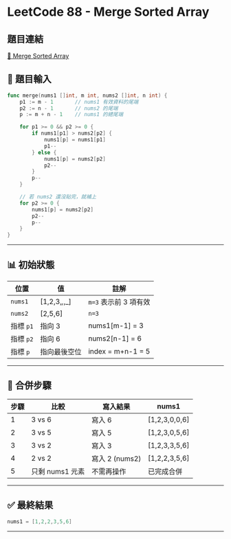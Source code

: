 
# LeetCode 88 - Merge Sorted Array

## 題目連結
[🔗 Merge Sorted Array](https://leetcode.com/problems/merge-sorted-array/description/)

## 🎯 題目輸入

```go
func merge(nums1 []int, m int, nums2 []int, n int) {
    p1 := m - 1       // nums1 有效資料的尾端
    p2 := n - 1       // nums2 的尾端
    p := m + n - 1    // nums1 的總尾端

    for p1 >= 0 && p2 >= 0 {
        if nums1[p1] > nums2[p2] {
            nums1[p] = nums1[p1]
            p1--
        } else {
            nums1[p] = nums2[p2]
            p2--
        }
        p--
    }

    // 若 nums2 還沒貼完，就補上
    for p2 >= 0 {
        nums1[p] = nums2[p2]
        p2--
        p--
    }
}
```

---

## 📊 初始狀態

| 位置        | 值             | 註解                      |
|-------------|----------------|---------------------------|
| `nums1`     | [1,2,3,_,_,_]  | `m=3` 表示前 3 項有效     |
| `nums2`     | [2,5,6]        | `n=3`                     |
| 指標 `p1`   | 指向 3         | nums1[m-1] = 3            |
| 指標 `p2`   | 指向 6         | nums2[n-1] = 6            |
| 指標 `p`    | 指向最後空位   | index = m+n-1 = 5         |

---

## 🔁 合併步驟

| 步驟 | 比較             | 寫入結果         | nums1             |
|------|------------------|------------------|-------------------|
| 1    | 3 vs 6           | 寫入 6           | [1,2,3,0,0,6]     |
| 2    | 3 vs 5           | 寫入 5           | [1,2,3,0,5,6]     |
| 3    | 3 vs 2           | 寫入 3           | [1,2,3,3,5,6]     |
| 4    | 2 vs 2           | 寫入 2 (nums2)   | [1,2,2,3,5,6]     |
| 5    | 只剩 nums1 元素  | 不需再操作       | 已完成合併        |

---

## ✅ 最終結果

```go
nums1 = [1,2,2,3,5,6]
```

---